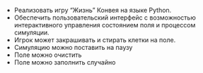 - Реализовать игру “Жизнь” Конвея на языке Python.
- Обеспечить пользовательский интерфейс с возможностью интерактивного управления состоянием поля и процессом симуляции.
- Игрок может закрашивать и стирать клетки на поле.
- Симуляцию можно поставить на паузу
- Поле можно очистить
- Поле можно заполнить случайно